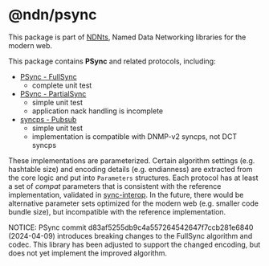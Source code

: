# @ndn/psync

This package is part of [NDNts](https://yoursunny.com/p/NDNts/), Named Data Networking libraries for the modern web.

This package contains **PSync** and related protocols, including:

* [PSync - FullSync](https://github.com/named-data/PSync)
  * complete unit test
* [PSync - PartialSync](https://github.com/named-data/PSync)
  * simple unit test
  * application nack handling is incomplete
* [syncps - Pubsub](https://github.com/pollere/DNMP-v2/tree/main/syncps)
  * simple unit test
  * implementation is compatible with DNMP-v2 syncps, not DCT syncps

These implementations are parameterized.
Certain algorithm settings (e.g. hashtable size) and encoding details (e.g. endianness) are extracted from the core logic and put into `Parameters` structures.
Each protocol has at least a set of *compat* parameters that is consistent with the reference implementation, validated in [sync-interop](../../integ/sync-interop/).
In the future, there would be alternative parameter sets optimized for the modern web (e.g. smaller code bundle size), but incompatible with the reference implementation.

NOTICE:
PSync commit d83af5255db9c4a557264542647f7ccb281e6840 (2024-04-09) introduces breaking changes to the FullSync algorithm and codec.
This library has been adjusted to support the changed encoding, but does not yet implement the improved algorithm.
